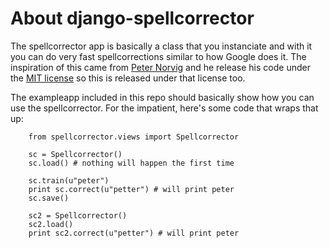 About django-spellcorrector
===========================

The spellcorrector app is basically a class that you instanciate and
with it you can do very fast spellcorrections similar to how Google
does it. The inspiration of this came from [Peter
Norvig](http://norvig.com/spell-correct.html) and he release his code
under the [MIT
license](http://www.opensource.org/licenses/mit-license.php) so this
is released under that license too.  

The exampleapp included in this repo should basically show how you can
use the spellcorrector. For the impatient, here's some code that wraps
that up:

        from spellcorrector.views import Spellcorrector
        
        sc = Spellcorrector()
        sc.load() # nothing will happen the first time
        
        sc.train(u"peter")
        print sc.correct(u"petter") # will print peter
        sc.save()
        
        sc2 = Spellcorrector()
        sc2.load()
        print sc2.correct(u"petter") # will print peter
        


